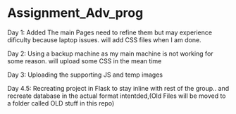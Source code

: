# Assignment_Adv_prog

Day 1:
Added The main Pages need to refine them but may experience dificulty because laptop issues.
will add CSS files when I am done.

Day 2:
Using a backup machine as my main machine is not working for some reason.
will upload some CSS in the mean time

Day 3:
Uploading the supporting JS and temp images

Day 4.5:
Recreating project in Flask to stay inline with rest of the group.. and recreate database in the actual format intentded,(Old Files will be moved to a folder called OLD stuff in this repo)
